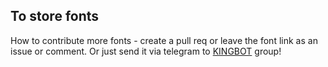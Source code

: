 ## To store fonts

How to contribute more fonts - create a pull req or leave the font link as an issue or comment.
Or just send it via telegram to [KINGBOT](https://t.me/KINGBOTOFFICIALCHAT) group!


